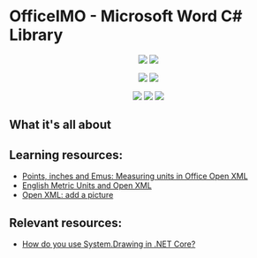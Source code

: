 # OfficeIMO - Microsoft Word C# Library

<p align="center">
  <a href="https://dev.azure.com/evotecpl/OfficeIMO/_build/results?buildId=latest"><img src="https://dev.azure.com/evotecpl/OfficeIMO/_apis/build/status/EvotecIT.OfficeIMO"></a>
  <a href="https://github.com/EvotecIT/OfficeIMO"><img src="https://img.shields.io/github/license/EvotecIT/OfficeIMO.svg"></a>
</p>

<p align="center">
  <a href="https://github.com/EvotecIT/OfficeIMO"><img src="https://img.shields.io/github/languages/top/evotecit/OfficeIMO.svg"></a>
  <a href="https://github.com/EvotecIT/OfficeIMO"><img src="https://img.shields.io/github/languages/code-size/evotecit/OfficeIMO.svg"></a>
</p>

<p align="center">
  <a href="https://twitter.com/PrzemyslawKlys"><img src="https://img.shields.io/twitter/follow/PrzemyslawKlys.svg?label=Twitter%20%40PrzemyslawKlys&style=social"></a>
  <a href="https://evotec.xyz/hub"><img src="https://img.shields.io/badge/Blog-evotec.xyz-2A6496.svg"></a>
  <a href="https://www.linkedin.com/in/pklys"><img src="https://img.shields.io/badge/LinkedIn-pklys-0077B5.svg?logo=LinkedIn"></a>
</p>

## What it's all about

## Learning resources: 

 - [Points, inches and Emus: Measuring units in Office Open XML](https://startbigthinksmall.wordpress.com/2010/01/04/points-inches-and-emus-measuring-units-in-office-open-xml/)
 - [English Metric Units and Open XML](http://polymathprogrammer.com/2009/10/22/english-metric-units-and-open-xml/)
 - [Open XML: add a picture](https://coders-corner.net/2015/04/11/open-xml-add-a-picture/)

## Relevant resources:

 - [How do you use System.Drawing in .NET Core?](https://www.hanselman.com/blog/how-do-you-use-systemdrawing-in-net-core)